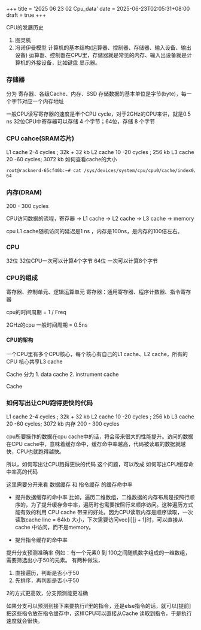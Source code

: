 +++
title = '2025 06 23 02 Cpu_data'
date = 2025-06-23T02:05:31+08:00
draft = true
+++


CPU的发展历史
1. 图灵机
2. 冯诺伊曼模型
计算机的基本结构(运算器、控制器、存储器、输入设备、输出设备)
运算器、控制器在CPU里，存储器就是常见的内存、输入出设备就是计算机的外接设备，比如键盘 显示器。

### 存储器
分为 寄存器、各级Cache、内存、SSD
存储数据的基本单位是字节(byte)，每一个字节对应一个内存地址

一般CPU读写寄存器的速度是半个CPU cycle，对于2GHz的CPU来讲，就是0.5 ns
32位CPU中寄存器可以存储 4 个字节；64位，存储 8 个字节


### CPU cahce(SRAM芯片)
L1 cache 2-4 cycles ; 32k + 32 kb
L2 cache 10 -20 cycles ; 256 kb
L3 cache 20 -60 cycles; 3072 kb
如何查看cache的大小
```bash
root@racknerd-65cf40b:~# cat /sys/devices/system/cpu/cpu0/cache/index0/coherency_line_size 
64
```


### 内存(DRAM)
200 - 300 cycles

CPU访问数据的流程，寄存器 -> L1 cache -> L2 cache -> L3 cache -> memory


cpu L1 cache随机访问的延迟是1 ns ，内存是100ns，是内存的100倍左右。




### CPU

32位
32位CPU一次可以计算4个字节
64位
一次可以计算8个字节

### CPU的组成
寄存器、控制单元、逻辑运算单元
寄存器：通用寄存器、程序计数器、指令寄存器

cpu的时间周期 = 1 / Freq

2GHz的cpu 一般时间周期 = 0.5ns



#### CPU的架构
一个CPU里有多个CPU核心，每个核心有自己的L1 cache、L2 cache，所有的CPU 核心共享L3 cache

Cache 分为 1. data cache 2. instrument cache

Cache 

### 如何写出让CPU跑得更快的代码
L1 cache 2-4 cycles ; 32k + 32 kb
L2 cache 10 -20 cycles ; 256 kb
L3 cache 20 -60 cycles; 3072 kb
内存 200 - 300 cycles

cpu所要操作的数据在cpu cache中的话，将会带来很大的性能提升。访问的数据在CPU cache中，意味着缓存命中，缓存命中率越高，代码被读取的数据就越快，CPU也就跑得越快。

所以，如何写出让CPU跑得更快的代码 这个问题，可以改成 如何写出CPU缓存命中率高的代码

这里需要分开来看 数据缓存 和 指令缓存 的缓存命中率

- 提升数据缓存的命中率
比如，遍历二维数组，二维数据的内存布局是按照行顺序的，为了提升缓存命中率，遍历时也需要按照行来顺序访问。这种遍历方式能有效的利用 CPU cache 带来的好处。因为CPU读取内存是顺序读取，一次读取cache line = 64kb 大小，下次需要访问vec[i][j + 1]时，可以直接从cache 中访问，而不是memory。

- 提升指令缓存的命中率

提升分支预测准确率
例如：有一个元素0 到 100之间随机数字组成的一维数组，需要筛选出小于50的元素。
有两种做法，
1. 直接遍历，判断是否小于50
2. 先排序，再判断是否小于50

2的方式更高效，分支预测能更准确

如果分支可以预测到接下来要执行if里的指令，还是else指令的话，就可以[提前] 把这些指令放在指令缓存中，这样CPU可以直接从Cache 读取到指令，于是执行速度就会很快。





